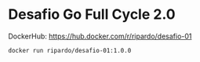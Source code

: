 # Desafio Go Full Cycle 2.0

DockerHub: https://hub.docker.com/r/ripardo/desafio-01

```
docker run ripardo/desafio-01:1.0.0
```
